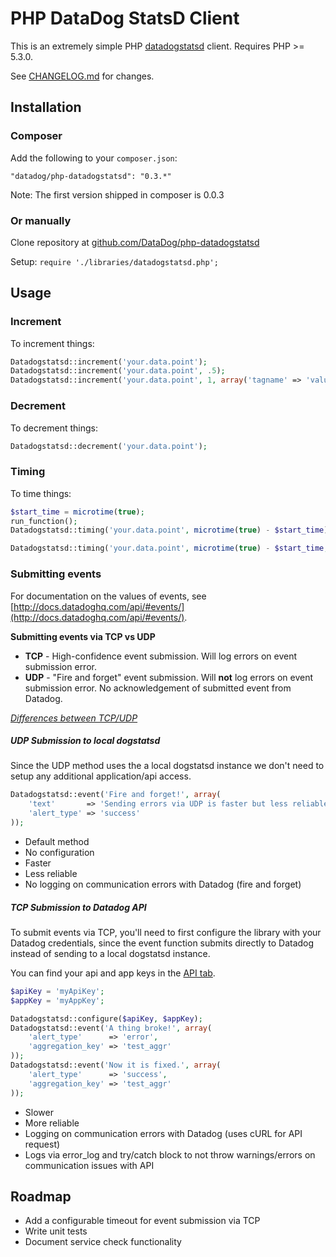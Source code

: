 # PHP DataDog StatsD Client

This is an extremely simple PHP [datadogstatsd](http://www.datadoghq.com/) client.
Requires PHP >= 5.3.0.

See [CHANGELOG.md](CHANGELOG.md) for changes.

## Installation

### Composer

Add the following to your `composer.json`:

```
"datadog/php-datadogstatsd": "0.3.*"
```

Note: The first version shipped in composer is 0.0.3


### Or manually

Clone repository at [github.com/DataDog/php-datadogstatsd](https://github.com/DataDog/php-datadogstatsd)

Setup: `require './libraries/datadogstatsd.php';`

## Usage

### Increment

To increment things:

``` php
Datadogstatsd::increment('your.data.point');
Datadogstatsd::increment('your.data.point', .5);
Datadogstatsd::increment('your.data.point', 1, array('tagname' => 'value'));
```

### Decrement

To decrement things:

``` php
Datadogstatsd::decrement('your.data.point');
```

### Timing

To time things:

``` php
$start_time = microtime(true);
run_function();
Datadogstatsd::timing('your.data.point', microtime(true) - $start_time);

Datadogstatsd::timing('your.data.point', microtime(true) - $start_time, 1, array('tagname' => 'value'));
```

### Submitting events

For documentation on the values of events, see 
[http://docs.datadoghq.com/api/#events/](http://docs.datadoghq.com/api/#events/).

**Submitting events via TCP vs UDP**

* **TCP** - High-confidence event submission. Will log errors on event submission error.
* **UDP** - "Fire and forget" event submission. Will **not** log errors on event submission error. No acknowledgement 
of submitted event from Datadog.

_[Differences between TCP/UDP](http://stackoverflow.com/a/5970545)_

##### UDP Submission to local dogstatsd

Since the UDP method uses the a local dogstatsd instance we don't need to setup any additional application/api access.

```php
Datadogstatsd::event('Fire and forget!', array(
    'text'       => 'Sending errors via UDP is faster but less reliable!',
	'alert_type' => 'success'
));
```

* Default method
* No configuration
* Faster
* Less reliable
* No logging on communication errors with Datadog (fire and forget)


##### TCP Submission to Datadog API

To submit events via TCP, you'll need to first configure the library with your
Datadog credentials, since the event function submits directly to Datadog
instead of sending to a local dogstatsd instance.

You can find your api and app keys in the [API tab](https://app.datadoghq.com/account/settings#api).

```php
$apiKey = 'myApiKey';
$appKey = 'myAppKey';

Datadogstatsd::configure($apiKey, $appKey);
Datadogstatsd::event('A thing broke!', array(
	'alert_type'      => 'error',
	'aggregation_key' => 'test_aggr'
));
Datadogstatsd::event('Now it is fixed.', array(
	'alert_type'      => 'success',
	'aggregation_key' => 'test_aggr'
));
```

* Slower
* More reliable
* Logging on communication errors with Datadog (uses cURL for API request)
* Logs via error_log and try/catch block to not throw warnings/errors on communication issues with API


## Roadmap

* Add a configurable timeout for event submission via TCP
* Write unit tests
* Document service check functionality